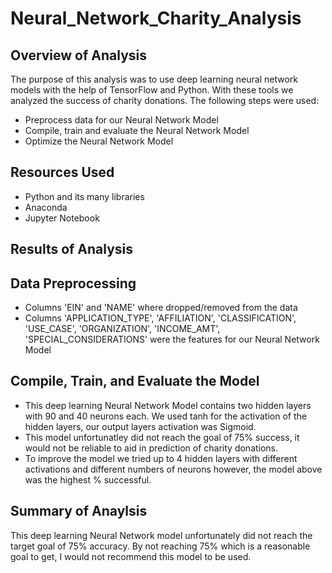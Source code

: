 # Neural_Network_Charity_Analysis
## Overview of Analysis
The purpose of this analysis was to use deep learning neural network models with the help of TensorFlow and Python. With these tools we analyzed the success of charity donations. The following steps were used:
- Preprocess data for our Neural Network Model
- Compile, train and evaluate the Neural Network Model
- Optimize the Neural Network Model
## Resources Used
- Python and its many libraries
- Anaconda
- Jupyter Notebook
## Results of Analysis
## Data Preprocessing
- Columns 'EIN' and 'NAME' where dropped/removed from the data
- Columns 'APPLICATION_TYPE', 'AFFILIATION', 'CLASSIFICATION',  'USE_CASE', 'ORGANIZATION', 'INCOME_AMT', 'SPECIAL_CONSIDERATIONS' were the features for our Neural Network Model
## Compile, Train, and Evaluate the Model
- This deep learning Neural Network Model contains two hidden layers with 90 and 40 neurons each. We used tanh for the activation of the hidden layers, our output layers activation was Sigmoid.
- This model unfortunatley did not reach the goal of 75% success, it would not be reliable to aid in prediction of charity donations.
- To improve the model we tried up to 4 hidden layers with different activations and different numbers of neurons however, the model above was the highest % successful.
## Summary of Anaylsis
This deep learning Neural Network model unfortunately did not reach the target goal of 75% accuracy. By not reaching 75% which is a reasonable goal to get, I would not recommend this model to be used.


